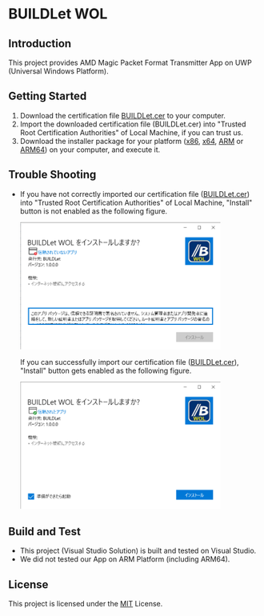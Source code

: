 BUILDLet WOL
============

Introduction
------------

This project provides AMD Magic Packet Format Transmitter App on UWP (Universal Windows Platform).

Getting Started
---------------

1. Download the certification file [BUILDLet.cer](./Certificate/BUILDLet.cer) to your computer.
2. Import the downloaded certification file (BUILDLet.cer) into "Trusted Root Certification Authorities" of Local Machine, if you can trust us.
3. Download the installer package for your platform ([x86](./BUILDLet.WOL/AppPackages/BUILDLet.WOL_1.0.0.0_x86_Test/BUILDLet.WOL_1.0.0.0_x86.msix), [x64](./BUILDLet.WOL/AppPackages/BUILDLet.WOL_1.0.0.0_x64_Test/BUILDLet.WOL_1.0.0.0_x64.msix), [ARM](./BUILDLet.WOL/AppPackages/BUILDLet.WOL_1.0.0.0_ARM_Test/BUILDLet.WOL_1.0.0.0_ARM.msix) or [ARM64](./BUILDLet.WOL/AppPackages/BUILDLet.WOL_1.0.0.0_ARM64_Test/BUILDLet.WOL_1.0.0.0_ARM64.msix)) on your computer, and execute it.

Trouble Shooting
----------------

- If you have not correctly imported our certification file ([BUILDLet.cer](./Certificate/BUILDLet.cer)) into "Trusted Root Certification Authorities" of Local Machine, "Install" button is not enabled as the following figure.

  <!--![Not Trusted App](./README/Installer_not_trusted_app.png "Not Trusted App")-->
  <img src="./README/Installer_not_trusted_app.png" alt="Not Trusted App" width="400">

  If you can successfully import our certification file ([BUILDLet.cer](Certificate/BUILDLet.cer)), "Install" button gets enabled as the following figure.

  <!--![Trusted App](./README/Installer_trusted_app.png "Trusted App")-->
  <img src="./README/Installer_trusted_app.png" alt="Trusted App" width="400">

Build and Test
--------------

- This project (Visual Studio Solution) is built and tested on Visual Studio.
- We did not tested our App on ARM Platform (including ARM64).

License
-------

This project is licensed under the [MIT](https://opensource.org/licenses/MIT) License.

